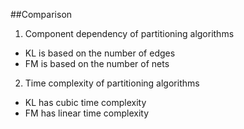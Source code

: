 ##Comparison

1. Component dependency of partitioning algorithms
  - KL is based on the number of edges
  - FM is based on the number of nets

2. Time complexity of partitioning algorithms
  - KL has cubic time complexity
  - FM has linear time complexity 
